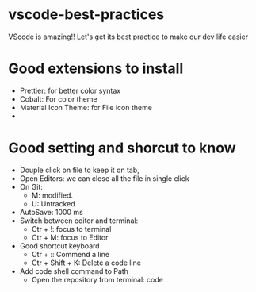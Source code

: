 # vscode-best-practices
VScode is amazing!! Let's get its best practice to make our dev life easier

# Good extensions to install
- Prettier: for better color syntax 
- Cobalt: For color theme
- Material Icon Theme: for File icon theme
-  

# Good setting and shorcut to know
- Douple click on file to keep it on tab, 
- Open Editors: we can close all the file in single click
- On Git: 
    - M: modified.
    - U: Untracked
-  AutoSave: 1000 ms
- Switch between editor and terminal:
    - Ctr + !: focus to terminal
    - Ctr + M: focus to Editor
- Good shortcut keyboard
    - Ctr + :: Commend a line
    - Ctr + Shift + K: Delete a code line
- Add code shell command to Path
    - Open the repository from terminal: code .

